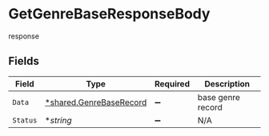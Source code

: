 # GetGenreBaseResponseBody

response


## Fields

| Field                                                             | Type                                                              | Required                                                          | Description                                                       |
| ----------------------------------------------------------------- | ----------------------------------------------------------------- | ----------------------------------------------------------------- | ----------------------------------------------------------------- |
| `Data`                                                            | [*shared.GenreBaseRecord](../../models/shared/genrebaserecord.md) | :heavy_minus_sign:                                                | base genre record                                                 |
| `Status`                                                          | **string*                                                         | :heavy_minus_sign:                                                | N/A                                                               |